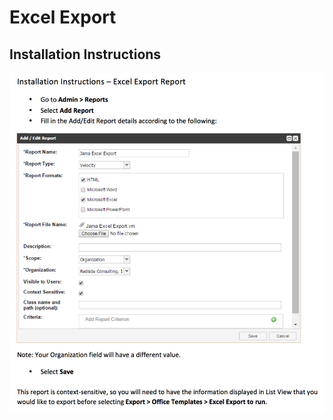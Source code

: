 # Excel Export

## Installation Instructions
![alt tag](https://github.com/JamaSoftware/Community-Reports/blob/master/Excel%20Export/excel_export.png)
